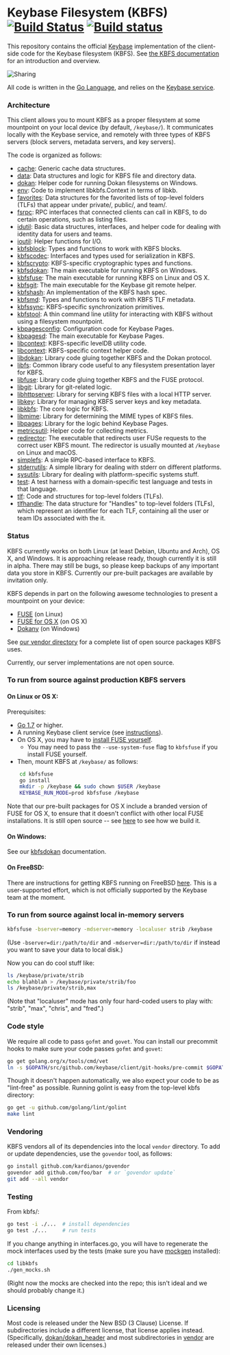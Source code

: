 # Keybase Filesystem (KBFS) [![Build Status](https://travis-ci.org/keybase/kbfs.svg?branch=master)](https://travis-ci.org/keybase/kbfs) [![Build status](https://ci.appveyor.com/api/projects/status/xpxqhgpl60m1h3sb/branch/master?svg=true)](https://ci.appveyor.com/project/keybase/kbfs/branch/master)

This repository contains the official [Keybase](https://keybase.io)
implementation of the client-side code for the Keybase filesystem
(KBFS). See [the KBFS documentation](https://keybase.io/docs/kbfs) for an
introduction and overview.

![Sharing](https://keybase.io/images/github/repo_share.png?)

All code is written in the [Go Language](https://golang.org), and relies
on the [Keybase
service](https://github.com/keybase/client/tree/master/go).

### Architecture

This client allows you to mount KBFS as a proper filesystem at some
mountpoint on your local device (by default, `/keybase/`).  It
communicates locally with the Keybase service, and remotely with three
types of KBFS servers (block servers, metadata servers, and key
servers).

The code is organized as follows:

* [cache](cache/): Generic cache data structures.
* [data](data/): Data structures and logic for KBFS file and directory data.
* [dokan](dokan/): Helper code for running Dokan filesystems on Windows.
* [env](env/): Code to implement libkbfs.Context in terms of libkb.
* [favorites](favorites/): Data structures for the favorited lists of
  top-level folders (TLFs) that appear under private/, public/, and
  team/.
* [fsrpc](fsrpc/): RPC interfaces that connected clients can call in KBFS,
  to do certain operations, such as listing files.
* [idutil](idutil/): Basic data structures, interfaces, and helper
  code for dealing with identity data for users and teams.
* [ioutil](ioutil/): Helper functions for I/O.
* [kbfsblock](kbfsblock/): Types and functions to work with KBFS blocks.
* [kbfscodec](kbfscodec/): Interfaces and types used for serialization in KBFS.
* [kbfscrypto](kbfscrypto/): KBFS-specific cryptographic types and functions.
* [kbfsdokan](kbfsdokan/): The main executable for running KBFS on
  Windows.
* [kbfsfuse](kbfsfuse/): The main executable for running KBFS on Linux
  and OS X.
* [kbfsgit](kbfsgit/): The main executable for the Keybase git remote helper.
* [kbfshash](kbfshash/): An implementation of the KBFS hash spec.
* [kbfsmd](kbfsmd/): Types and functions to work with KBFS TLF metadata.
* [kbfssync](kbfssync/): KBFS-specific synchronization primitives.
* [kbfstool](kbfstool/): A thin command line utility for interacting with KBFS
  without using a filesystem mountpoint.
* [kbpagesconfig](kbpagesconfig/): Configuration code for Keybase Pages.
* [kbpagesd](kbpagesd/): The main executable for Keybase Pages.
* [libcontext](ldbutils/): KBFS-specific levelDB utility code.
* [libcontext](libcontext/): KBFS-specific context helper code.
* [libdokan](libdokan/): Library code gluing together KBFS and the
  Dokan protocol.
* [libfs](libfs/): Common library code useful to any filesystem
  presentation layer for KBFS.
* [libfuse](libfuse/): Library code gluing together KBFS and the FUSE
  protocol.
* [libgit](libgit/): Library for git-related logic.
* [libhttpserver](libhttpserver/): Library for serving KBFS files with
  a local HTTP server.
* [libkey](libkey/): Library for managing KBFS server keys and key metadata.
* [libkbfs](libkbfs/): The core logic for KBFS.
* [libmime](libmime/): Library for determining the MIME types of KBFS
  files.
* [libpages](libpages/): Library for the logic behind Keybase Pages.
* [metricsutil](metricsutil/): Helper code for collecting metrics.
* [redirector](redirector/): The executable that redirects user FUSe
  requests to the correct user KBFS mount.  The redirector is usually
  mounted at `/keybase` on Linux and macOS.
* [simplefs](simplefs/): A simple RPC-based interface to KBFS.
* [stderrutils](stderrutils/): A simple library for dealing with
  stderr on different platforms.
* [sysutils](sysutils/): Library for dealing with platform-specific
  systems stuff.
* [test](test/): A test harness with a domain-specific test language
  and tests in that language.
* [tlf](tlf/): Code and structures for top-level folders (TLFs).
* [tlfhandle](tlfhandle/): The data structure for "Handles" to
  top-level folders (TLFs), which represent an identifier for each
  TLF, containing all the user or team IDs associated with the it.

### Status

KBFS currently works on both Linux (at least Debian, Ubuntu and Arch),
OS X, and Windows.  It is approaching release ready, though currently
it is still in alpha.  There may still be bugs, so please keep backups
of any important data you store in KBFS.  Currently our pre-built
packages are available by invitation only.

KBFS depends in part on the following awesome technologies to present
a mountpoint on your device:

* [FUSE](https://github.com/libfuse/) (on Linux)
* [FUSE for OS X](https://osxfuse.github.io/) (on OS X)
* [Dokany](https://github.com/dokan-dev/dokany) (on Windows)

See [our vendor directory](vendor/) for a complete list of open source
packages KBFS uses.

Currently, our server implementations are not open source.

### To run from source against production KBFS servers

#### On Linux or OS X:

Prerequisites:

* [Go 1.7](https://golang.org/dl/) or higher.
* A running Keybase client service (see [instructions](https://github.com/keybase/client/tree/master/go)).
* On OS X, you may have to [install FUSE yourself](https://osxfuse.github.io/).
  * You may need to pass the `--use-system-fuse` flag to `kbfsfuse` if
    you install FUSE yourself.
* Then, mount KBFS at `/keybase/` as follows:

```bash
    cd kbfsfuse
    go install
    mkdir -p /keybase && sudo chown $USER /keybase
    KEYBASE_RUN_MODE=prod kbfsfuse /keybase
```

Note that our pre-built packages for OS X include a branded version of
FUSE for OS X, to ensure that it doesn't conflict with other local
FUSE installations.  It is still open source -- see
[here](https://github.com/keybase/client/blob/master/osx/Fuse/build.sh)
to see how we build it.

#### On Windows:

See our [kbfsdokan](kbfsdokan/) documentation.

#### On FreeBSD:

There are instructions for getting KBFS running on FreeBSD
[here](https://wiki.freebsd.org/Ports/security/kbfs).  This is a
user-supported effort, which is not officially supported by the
Keybase team at the moment.

### To run from source against local in-memory servers

```bash
kbfsfuse -bserver=memory -mdserver=memory -localuser strib /keybase
```

(Use `-bserver=dir:/path/to/dir` and `-mdserver=dir:/path/to/dir` if
instead you want to save your data to local disk.)

Now you can do cool stuff like:

```bash
ls /keybase/private/strib
echo blahblah > /keybase/private/strib/foo
ls /keybase/private/strib,max
```

(Note that "localuser" mode has only four hard-coded users to play
with: "strib", "max", "chris", and "fred".)

### Code style

We require all code to pass `gofmt` and `govet`.  You can install our
precommit hooks to make sure your code passes `gofmt` and `govet`:

```bash
go get golang.org/x/tools/cmd/vet
ln -s $GOPATH/src/github.com/keybase/client/git-hooks/pre-commit $GOPATH/src/github.com/keybase/client/go/kbfs/.git/hooks/pre-commit
```

Though it doesn't happen automatically, we also expect your code to be
as "lint-free" as possible.  Running golint is easy from the top-level
kbfs directory:

```bash
go get -u github.com/golang/lint/golint
make lint
```

### Vendoring

KBFS vendors all of its dependencies into the local `vendor`
directory.  To add or update dependencies, use the `govendor` tool, as
follows:

```bash
go install github.com/kardianos/govendor
govendor add github.com/foo/bar  # or `govendor update`
git add --all vendor
```

### Testing

From kbfs/:

```bash
go test -i ./...  # install dependencies
go test ./...     # run tests
```

If you change anything in interfaces.go, you will have to regenerate
the mock interfaces used by the tests (make sure you have [mockgen](https://github.com/golang/mock)
installed):

```bash
cd libkbfs
./gen_mocks.sh
```

(Right now the mocks are checked into the repo; this isn't ideal and
we should probably change it.)

### Licensing

Most code is released under the New BSD (3 Clause) License.  If
subdirectories include a different license, that license applies
instead.  (Specifically, [dokan/dokan_header](dokan/dokan_header) and
most subdirectories in [vendor](vendor/) are released under their own
licenses.)



